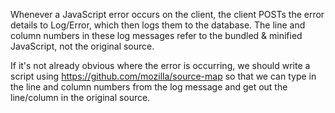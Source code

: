 Whenever a JavaScript error occurs on the client, the client POSTs the error details to
Log/Error, which then logs them to the database. The line and column numbers in these
log messages refer to the bundled & minified JavaScript, not the original source.

If it's not already obvious where the error is occurring, we should write a script using
https://github.com/mozilla/source-map so that we can type in the line and column numbers
from the log message and get out the line/column in the original source.
